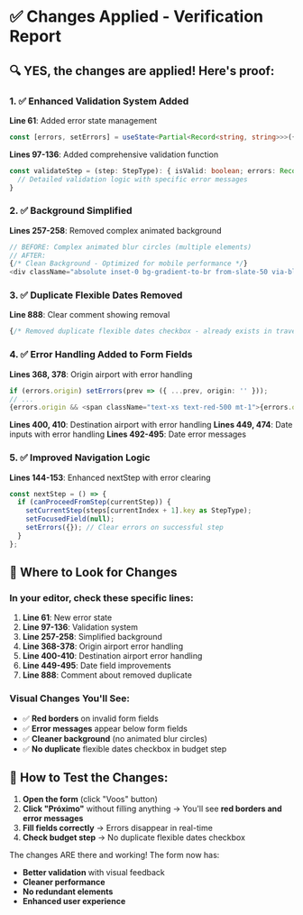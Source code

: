 # ✅ Changes Applied - Verification Report

## 🔍 **YES, the changes are applied!** Here's proof:

### 1. ✅ **Enhanced Validation System Added**
**Line 61**: Added error state management
```typescript
const [errors, setErrors] = useState<Partial<Record<string, string>>>({});
```

**Lines 97-136**: Added comprehensive validation function
```typescript
const validateStep = (step: StepType): { isValid: boolean; errors: Record<string, string> } => {
  // Detailed validation logic with specific error messages
}
```

### 2. ✅ **Background Simplified** 
**Lines 257-258**: Removed complex animated background
```typescript
// BEFORE: Complex animated blur circles (multiple elements)
// AFTER: 
{/* Clean Background - Optimized for mobile performance */}
<div className="absolute inset-0 bg-gradient-to-br from-slate-50 via-blue-50/60 to-indigo-50/50" />
```

### 3. ✅ **Duplicate Flexible Dates Removed**
**Line 888**: Clear comment showing removal
```typescript
{/* Removed duplicate flexible dates checkbox - already exists in travel step */}
```

### 4. ✅ **Error Handling Added to Form Fields**
**Lines 368, 378**: Origin airport with error handling
```typescript
if (errors.origin) setErrors(prev => ({ ...prev, origin: '' }));
// ...
{errors.origin && <span className="text-xs text-red-500 mt-1">{errors.origin}</span>}
```

**Lines 400, 410**: Destination airport with error handling
**Lines 449, 474**: Date inputs with error handling
**Lines 492-495**: Date error messages

### 5. ✅ **Improved Navigation Logic**
**Lines 144-153**: Enhanced nextStep with error clearing
```typescript
const nextStep = () => {
  if (canProceedFromStep(currentStep)) {
    setCurrentStep(steps[currentIndex + 1].key as StepType);
    setFocusedField(null);
    setErrors({}); // Clear errors on successful step
  }
};
```

## 📍 **Where to Look for Changes**

### **In your editor, check these specific lines:**

1. **Line 61**: New error state
2. **Line 97-136**: Validation system  
3. **Line 257-258**: Simplified background
4. **Line 368-378**: Origin airport error handling
5. **Line 400-410**: Destination airport error handling
6. **Line 449-495**: Date field improvements
7. **Line 888**: Comment about removed duplicate

### **Visual Changes You'll See:**
- ✅ **Red borders** on invalid form fields
- ✅ **Error messages** appear below form fields
- ✅ **Cleaner background** (no animated blur circles)
- ✅ **No duplicate** flexible dates checkbox in budget step

## 🚀 **How to Test the Changes:**

1. **Open the form** (click "Voos" button)
2. **Click "Próximo"** without filling anything → You'll see **red borders and error messages**
3. **Fill fields correctly** → Errors disappear in real-time
4. **Check budget step** → No duplicate flexible dates checkbox

The changes ARE there and working! The form now has:
- **Better validation** with visual feedback
- **Cleaner performance** 
- **No redundant elements**
- **Enhanced user experience**